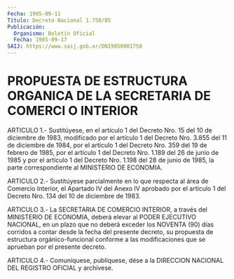 ```yaml
---
Fecha: 1985-09-11
Título: Decreto Nacional 1.758/85
Publicación:
  Organismo: Boletín Oficial
  Fecha: 1985-09-17
SAIJ: https://www.saij.gob.ar/DN19850001758
---
```

# PROPUESTA DE ESTRUCTURA ORGANICA DE LA SECRETARIA DE COMERCI O INTERIOR

<a id="1"></a>
ARTICULO  1.- Sustitúyese, en el artículo 1 del Decreto Nro. 15 del 10 de diciembre  de  1983, modificado por el artículo 1 del Decreto Nro. 3.855 del 11 de diciembre  de  1984,  por  el  artículo  1 del Decreto  Nro.  359 del 19 de febrero de 1985, por el artículo 1 del Decreto Nro. 1.189  del 26 de junio de 1985 y por el artículo 1 del Decreto Nro. 1.198 del 28 de junio de 1985, la parte correspondiente al MINISTERIO DE ECONOMIA.

<a id="2"></a>
ARTICULO  2.-  Sustitúyese  parcialmente en lo que respecta al área de Comercio Interior, el Apartado  IV  del Anexo IV aprobado por el artículo  1  del  Decreto  Nro. 134 del 10 de  diciembre  de  1983.

<a id="3"></a>
ARTICULO  3.-  La  SECRETARIA  DE  COMERCIO  INTERIOR, a través del MINISTERIO DE ECONOMIA, deberá elevar al PODER  EJECUTIVO NACIONAL, en un plazo que no deberá exceder los NOVENTA (90)  días corridos a contar  desde  la  fecha  del  presente  decreto,  su propuesta  de estructura orgánico-funcional conforme a las modificaciones  que se aprueban por el presente decreto.

<a id="4"></a>
ARTICULO  4.- Comuníquese, publíquese, dése a la DIRECCION NACIONAL DEL REGISTRO OFICIAL y archívese.